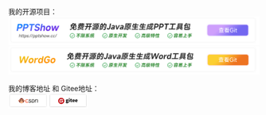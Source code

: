 我的开源项目：  
[![](https://github.com/qrpcode/qrpcode/blob/master/pptshowbanner2.png?raw=true)](https://github.com/qrpcode/pptshow)
[![](https://github.com/qrpcode/qrpcode/blob/master/wordgobanner2.png?raw=true)](https://github.com/qrpcode/wordgo)

我的博客地址 和 Gitee地址：  
[<img src="https://github.com/qrpcode/qrpcode/blob/master/csdn2.png?raw=true" style="zoom: 50%;" />](https://blog.csdn.net/qq_20051535?type=blog)[<img src="https://github.com/qrpcode/qrpcode/blob/master/gitee2.png?raw=true" style="zoom:50%;" />](https://gitee.com/qiruipeng)
